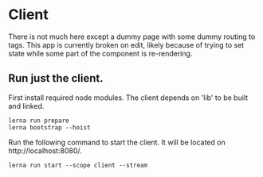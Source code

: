# Client
There is not much here except a dummy page with some dummy routing to tags.
This app is currently broken on edit, likely because of trying to set state
while some part of the component is re-rendering.

## Run just the client.
First install required node modules. The client depends on 'lib' to be built
and linked.
```
lerna run prepare
lerna bootstrap --hoist
```
Run the following command to start the client.  It will be located on http://localhost:8080/.
```
lerna run start --scope client --stream
```
